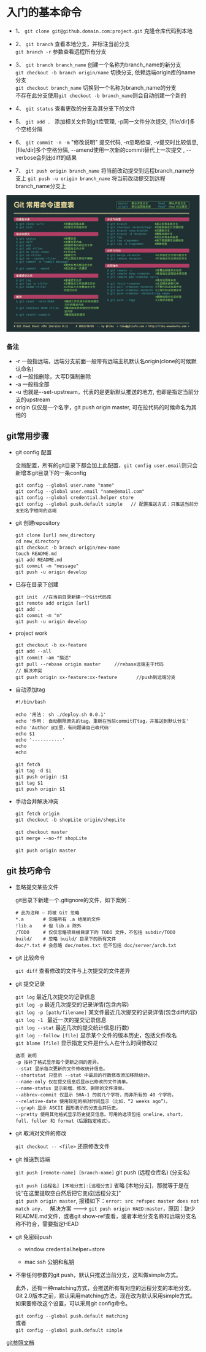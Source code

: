 # 入门的基本命令

* 1、 `git clone git@github.domain.com:project.git`   克隆仓库代码到本地

* 2、 `git branch`   查看本地分支，并标注当前分支  
  `git branch -r` 参数查看远程所有分支

* 3、 `git branch branch_name`   创建一个名称为branch_name的新分支  
  `git checkout -b branch origin/name`  切换分支, 依赖远端origin库的name分支  
  `git checkout branch_name`    切换到一个名称为branch_name的分支  
  不存在此分支使用`git checkout -b branch_name`则会自动创建一个新的

* 4、 `git status`    查看更改的分支及其分支下的文件

* 5、 `git add . `    添加相关文件到git库管理, -p同一文件分次提交, [file/dir]多个空格分隔

* 6、 `git commit -n -m` "修改说明"  提交代码, -n忽略检查, -v提交时比较信息, [file/dir]多个空格分隔, --amend使用一次新的commit替代上一次提交 , --verbose会列出diff的结果

* 7、 `git push origin branch_name`    将当前改动提交到远程branch_name分支上
  `git push -u origin branch_name`    将当前改动提交到远程branch_name分支上

![git常见的命令表](./images/git-cmd.png)

### 备注

* -r 一般指远端，远端分支前面一般带有远端主机默认名origin(clone的时候默认命名)
* -d 一般指删除，大写D强制删除
* -a 一般指全部
* -u 也就是--set-upstream，代表的是更新默认推送的地方, 也即是指定当前分支的upstream
* origin 仅仅是一个名字，git push origin master, 可在拉代码的时候命名为其他的

## git常用步骤

* git config 配置   

    全局配置，所有的git目录下都会加上此配置，`git config user.email`则只会新增本git目录下的一条config  

    ```ssh
    git config --global user.name "name"
    git config --global user.email "name@email.com"
    git config --global credential.helper store
    git config --global push.default simple   // 配置推送方式：只推送当前分支到名字相同的远端
    ```

* git 创建repository  

    ```ssh
    git clone [url] new_directory  
    cd new_directory  
    git checkout -b branch origin/new-name
    touch README.md  
    git add README.md  
    git commit -m "message"  
    git push -u origin develop  
    ```

* 已存在目录下创建  

    ```ssh
    git init  //在当前目录新建一个Git代码库
    git remote add origin [url]
    git add .
    git commit -m "m"
    git push -u origin develop
    ```

* project work

    ```ssh
    git checkout -b xx-feature
    git add --all
    git commit -am "描述"
    git pull --rebase origin master     //rebase远端主干代码
    // 解决冲突
    git push origin xx-feature:xx-feature       //push到远端分支
    ```

* 自动添加tag

    ```ssh
    #!/bin/bash

    echo '用法： sh ./deploy.sh 0.0.1'
    echo '作用： 自动删除原先的tag，重新在当前commit打tag，并推送到默认分支'
    echo 'Author @加里，有问题请自己改代码'
    echo $1
    echo '-----------'
    echo
    echo

    git fetch
    git tag -d $1
    git push origin :$1
    git tag $1
    git push origin $1
    ```

* 手动合并解决冲突

    ```ssh
    git fetch origin
    git checkout -b shopLite origin/shopLite

    git checkout master
    git merge --no-ff shopLite

    git push origin master
    ```

## git 技巧命令  

 * 忽略提交某些文件  

    git目录下新建一个.gitignore的文件，如下案例：  

    ```ssh
    # 此为注释 – 将被 Git 忽略
    *.a       # 忽略所有 .a 结尾的文件
    !lib.a    # 但 lib.a 除外
    /TODO     # 仅仅忽略项目根目录下的 TODO 文件，不包括 subdir/TODO
    build/    # 忽略 build/ 目录下的所有文件
    doc/*.txt # 会忽略 doc/notes.txt 但不包括 doc/server/arch.txt
    ```

 * git 比较命令  

    `git diff`    查看修改的文件与上次提交的文件差异

 * git 提交记录  

    `git log`     最近几次提交的记录信息  
    `git log -p`   最近几次提交的记录详情(包含内容)  
    `git log -p [path/filename]`   某文件最近几次提交的记录详情(包含diff内容)  
    `git log -1 `  最近一次的提交记录信息  
    `git log --stat`   最近几次的提交统计信息(行数)  
    `git log --follow [file]`   显示某个文件的版本历史，包括文件改名  
    `git blame [file]`   显示指定文件是什么人在什么时间修改过  

    ```
    选项 说明
    -p 按补丁格式显示每个更新之间的差异。
    --stat 显示每次更新的文件修改统计信息。
    --shortstat 只显示 --stat 中最后的行数修改添加移除统计。
    --name-only 仅在提交信息后显示已修改的文件清单。
    --name-status 显示新增、修改、删除的文件清单。
    --abbrev-commit 仅显示 SHA-1 的前几个字符，而非所有的 40 个字符。
    --relative-date 使用较短的相对时间显示（比如，“2 weeks ago”）。
    --graph 显示 ASCII 图形表示的分支合并历史。
    --pretty 使用其他格式显示历史提交信息。可用的选项包括 oneline，short，full，fuller 和 format（后跟指定格式）。
    ```

 * git 取消对文件的修改  

    `git checkout -- <file>`  还原修改文件

 * git 推送到远端

    `git push [remote-name] [branch-name]`   git push (远程仓库名) (分支名)  

    `git push [远程名] [本地分支]:[远程分支]`  省略 [本地分支]，那就等于是在说“在这里提取空白然后把它变成[远程分支]”  
    `git push origin master`, 报错如下：`error: src refspec master does not match any.  ` 解决方案 ---> `git push origin HAED:master`，原因：缺少README.md文件，或者git show-ref查看，或者本地分支名称和远端分支名称不符合，需要指定HEAD

 * git 免密码push

    - window  credential.helper=store

    - mac   ssh 公钥和私钥

 * 不带任何参数的git push，默认只推送当前分支，这叫做simple方式。

    此外，还有一种matching方式，会推送所有有对应的远程分支的本地分支。Git 2.0版本之前，默认采用matching方法，现在改为默认采用simple方式。如果要修改这个设置，可以采用git config命令。  

    `git config --global push.default matching`  
    或者  
    `git config --global push.default simple`  

[git参照文档](https://www.yiibai.com/git)